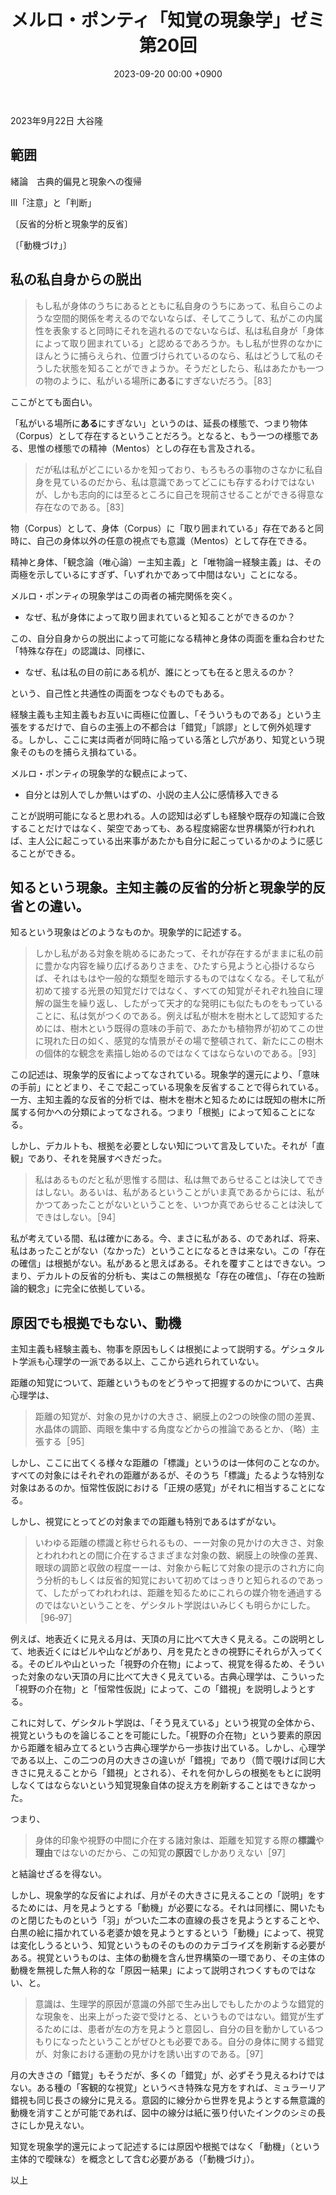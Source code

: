 ﻿---
layout: post
title: "メルロ・ポンティ「知覚の現象学」ゼミ 第20回"
date: 2023-09-20 00:00 +0900
categories: merleau-ponty
---
2023年9月22日 大谷隆

## 範囲
緒論　古典的偏見と現象への復帰

Ⅲ「注意」と「判断」

〔反省的分析と現象学的反省〕

〔「動機づけ」〕

## 私の私自身からの脱出

> もし私が身体のうちにあるとともに私自身のうちにあって、私自らこのような空間的関係を考えるのでないならば、そしてこうして、私がこの内属性を表象すると同時にそれを逃れるのでないならば、私は私自身が「身体によって取り囲まれている」と認めるであろうか。もし私が世界のなかにほんとうに捕らえられ、位置づけられているのなら、私はどうして私のそうした状態を知ることができようか。そうだとしたら、私はあたかも一つの物のように、私がいる場所に**ある**にすぎないだろう。［83］

ここがとても面白い。

「私がいる場所に**ある**にすぎない」というのは、延長の様態で、つまり物体（Corpus）として存在するということだろう。となると、もう一つの様態である、思惟の様態での精神（Mentos）としの存在も言及される。

> だが私は私がどこにいるかを知っており、もろもろの事物のさなかに私自身を見ているのだから、私は意識であってどこにも存するわけではないが、しかも志向的には至るところに自己を現前させることができる得意な存在なのである。［83］

物（Corpus）として、身体（Corpus）に「取り囲まれている」存在であると同時に、自己の身体以外の任意の視点でも意識（Mentos）として存在できる。

精神と身体、「観念論（唯心論）ー主知主義」と「唯物論ー経験主義」は、その両極を示しているにすぎず、「いずれかであって中間はない」ことになる。

メルロ・ポンティの現象学はこの両者の補完関係を突く。

- なぜ、私が身体によって取り囲まれていると知ることができるのか？

この、自分自身からの脱出によって可能になる精神と身体の両面を重ね合わせた「特殊な存在」の認識は、同様に、

- なぜ、私は私の目の前にある机が、誰にとっても在ると思えるのか？

という、自己性と共通性の両面をつなぐものでもある。

経験主義も主知主義もお互いに両極に位置し、「そういうものである」という主張をするだけで、自らの主張上の不都合は「錯覚」「誤謬」として例外処理する。しかし、ここに実は両者が同時に陥っている落とし穴があり、知覚という現象そのものを捕らえ損ねている。

メルロ・ポンティの現象学的な観点によって、

- 自分とは別人でしか無いはずの、小説の主人公に感情移入できる

ことが説明可能になると思われる。人の認知は必ずしも経験や既存の知識に合致することだけではなく、架空であっても、ある程度綿密な世界構築が行われれば、主人公に起こっている出来事があたかも自分に起こっているかのように感じることができる。

## 知るという現象。主知主義の反省的分析と現象学的反省との違い。

知るという現象はどのようなものか。現象学的に記述する。

> しかし私がある対象を眺めるにあたって、それが存在するがままに私の前に豊かな内容を繰り広げるありさまを、ひたすら見ようと心掛けるならば、それはもはや一般的な類型を暗示するものではなくなる。そして私が初めて接する光景の知覚だけではなく、すべての知覚がそれぞれ独自に理解の誕生を繰り返し、したがって天才的な発明にも似たものをもっていることに、私は気がつくのである。例えば私が樹木を樹木として認知するためには、樹木という既得の意味の手前で、あたかも植物界が初めてこの世に現れた日の如く、感覚的な情景がその場で整頓されて、新たにこの樹木の個体的な観念を素描し始めるのではなくてはならないのである。［93］

この記述は、現象学的反省によってなされている。現象学的還元により、「意味の手前」にとどまり、そこで起こっている現象を反省することで得られている。一方、主知主義的な反省的分析では、樹木を樹木と知るためには既知の樹木に所属する何かへの分類によってなされる。つまり「根拠」によって知ることになる。

しかし、デカルトも、根拠を必要としない知について言及していた。それが「直観」であり、それを発展すべきだった。

> 私はあるものだと私が思惟する間は、私は無であらせることは決してできはしない。あるいは、私があるということがいま真であるからには、私がかつてあったことがないということを、いつか真であらせることは決してできはしない。［94］

私が考えている間、私は確かにある。今、まさに私がある、のであれば、将来、私はあったことがない（なかった）ということになるときは来ない。この「存在の確信」は根拠がない。私があると思えばある。それを覆すことはできない。つまり、デカルトの反省的分析も、実はこの無根拠な「存在の確信」、「存在の独断論的観念」に完全に依拠している。

## 原因でも根拠でもない、動機
主知主義も経験主義も、物事を原因もしくは根拠によって説明する。ゲシュタルト学派も心理学の一派である以上、ここから逃れられていない。

距離の知覚について、距離というものをどうやって把握するのかについて、古典心理学は、

> 距離の知覚が、対象の見かけの大きさ、網膜上の2つの映像の間の差異、水晶体の調節、両眼を集中する角度などからの推論であるとか、（略）主張する［95］

しかし、ここに出てくる様々な距離の「標識」というのは一体何のことなのか。すべての対象にはそれぞれの距離があるが、そのうち「標識」たるような特別な対象はあるのか。恒常性仮説における「正規の感覚」がそれに相当することになる。

しかし、視覚にとってどの対象までの距離も特別であるはずがない。

> いわゆる距離の標識と称せられるもの、ーー対象の見かけの大きさ、対象とわれわれとの間に介在するさまざまな対象の数、網膜上の映像の差異、眼球の調節と収斂の程度ーーは、対象から転じて対象の提示のされ方に向う分析的もしくは反省的知覚において初めてはっきりと知られるのであって、したがってわれわれは、距離を知るためにこれらの媒介物を通過するのではないということを、ゲシタルト学説はいみじくも明らかにした。［96‐97］

例えば、地表近くに見える月は、天頂の月に比べて大きく見える。この説明として、地表近くにはビルや山などがあり、月を見たときの視野にそれらが入ってくる。そのビルや山といった「視野の介在物」によって、視覚を得るため、そういった対象のない天頂の月に比べて大きく見えている。古典心理学は、こういった「視野の介在物」と「恒常性仮説」によって、この「錯視」を説明しようとする。

これに対して、ゲシタルト学説は、「そう見えている」という視覚の全体から、視覚というものを論じることを可能にした。「視野の介在物」という要素的原因から距離を組み立てるという古典心理学から一歩抜け出ている。しかし、心理学である以上、この二つの月の大きさの違いが「錯視」であり（筒で覗けば同じ大きさに見えることから「錯視」とされる）、それを何かしらの根拠をもとに説明しなくてはならないという知覚現象自体の捉え方を刷新することはできなかった。

つまり、

> 身体的印象や視野の中間に介在する諸対象は、距離を知覚する際の**標識**や**理由**ではないのだから、この知覚の**原因**でしかありえない［97］

と結論せざるを得ない。

しかし、現象学的な反省によれば、月がその大きさに見えることの「説明」をするためには、月を見ようとする「動機」が必要になる。それは同様に、開いたものと閉じたものという「羽」がついた二本の直線の長さを見ようとすることや、白黒の絵に描かれている老婆か娘を見ようとするという「動機」によって、視覚は変化しうるという、知覚というものそのもののカテゴライズを刷新する必要がある。視覚というものは、主体の動機を含ん世界構築の一環であり、その主体の動機を無視した無人称的な「原因ー結果」によって説明されつくすものではない、と。

> 意識は、生理学的原因が意識の外部で生み出しでもしたかのような錯覚的な現象を、出来上がった姿で受けとる、というものではない。錯覚が生ずるためには、患者が左の方を見ようと意図し、自分の目を動かしているつもりになったということがぜひとも必要である。自分の身体に関する錯覚が、対象における運動の見かけを誘い出すのである。［97］

月の大きさの「錯覚」もそうだが、多くの「錯覚」が、必ずそう見えるわけではない。ある種の「客観的な視覚」というべき特殊な見方をすれば、ミュラーリア錯視も同じ長さの線分に見える。意図的に線分から世界を見ようとする無意識的動機を消すことが可能であれば、図中の線分は紙に張り付いたインクのシミの長さにしか見えない。

知覚を現象学的還元によって記述するには原因や根拠ではなく「動機」（という主体的で曖昧な）を概念として含む必要がある（「動機づけ」）。

以上
